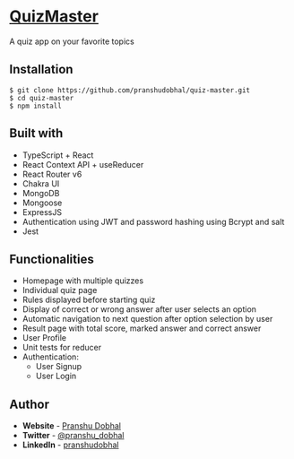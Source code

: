 # [QuizMaster](https://quiz-master-pink.vercel.app/)

A quiz app on your favorite topics

## **Installation**

```
$ git clone https://github.com/pranshudobhal/quiz-master.git
$ cd quiz-master
$ npm install
```

## **Built with**

- TypeScript + React
- React Context API + useReducer
- React Router v6
- Chakra UI
- MongoDB
- Mongoose
- ExpressJS
- Authentication using JWT and password hashing using Bcrypt and salt
- Jest

## **Functionalities**

- Homepage with multiple quizzes
- Individual quiz page
- Rules displayed before starting quiz
- Display of correct or wrong answer after user selects an option
- Automatic navigation to next question after option selection by user
- Result page with total score, marked answer and correct answer
- User Profile
- Unit tests for reducer
- Authentication:
  - User Signup
  - User Login

## **Author**

- **Website** - [Pranshu Dobhal](https://pranshudobhal.netlify.app/)
- **Twitter** - [@pranshu_dobhal](https://twitter.com/pranshu_dobhal)
- **LinkedIn** - [pranshudobhal](https://www.linkedin.com/in/pranshudobhal/)
